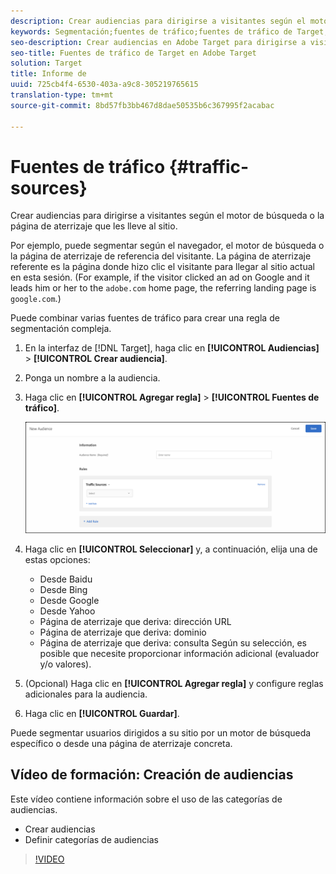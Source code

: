 ```yaml
---
description: Crear audiencias para dirigirse a visitantes según el motor de búsqueda o la página de aterrizaje que les lleve al sitio.
keywords: Segmentación;fuentes de tráfico;fuentes de tráfico de Target;motor de búsqueda Target;motor de búsqueda;página de destino;página de destino Target;página de destino de referencia
seo-description: Crear audiencias en Adobe Target para dirigirse a visitantes según el motor de búsqueda o la página de aterrizaje que les lleve a su sitio.
seo-title: Fuentes de tráfico de Target en Adobe Target
solution: Target
title: Informe de
uuid: 725cb4f4-6530-403a-a9c8-305219765615
translation-type: tm+mt
source-git-commit: 8bd57fb3bb467d8dae50535b6c367995f2acabac

---
```



# Fuentes de tráfico {#traffic-sources}

Crear audiencias para dirigirse a visitantes según el motor de búsqueda o la página de aterrizaje que les lleve al sitio.

Por ejemplo, puede segmentar según el navegador, el motor de búsqueda o la página de aterrizaje de referencia del visitante. La página de aterrizaje referente es la página donde hizo clic el visitante para llegar al sitio actual en esta sesión. (For example, if the visitor clicked an ad on Google and it leads him or her to the `adobe.com` home page, the referring landing page is `google.com`.)

Puede combinar varias fuentes de tráfico para crear una regla de segmentación compleja.

1. En la interfaz de [!DNL Target], haga clic en **[!UICONTROL Audiencias]** &gt; **[!UICONTROL Crear audiencia]**.
1. Ponga un nombre a la audiencia.
1. Haga clic en **[!UICONTROL Agregar regla]** &gt; **[!UICONTROL Fuentes de tráfico]**.

   ![](assets/target_traffic_source.png)

1. Haga clic en **[!UICONTROL Seleccionar]** y, a continuación, elija una de estas opciones:

   * Desde Baidu
   * Desde Bing
   * Desde Google
   * Desde Yahoo
   * Página de aterrizaje que deriva: dirección URL
   * Página de aterrizaje que deriva: dominio
   * Página de aterrizaje que deriva: consulta
   Según su selección, es posible que necesite proporcionar información adicional (evaluador y/o valores).

1. (Opcional) Haga clic en **[!UICONTROL Agregar regla]** y configure reglas adicionales para la audiencia.
1. Haga clic en **[!UICONTROL Guardar]**.

Puede segmentar usuarios dirigidos a su sitio por un motor de búsqueda específico o desde una página de aterrizaje concreta.

## Vídeo de formación: Creación de audiencias

Este vídeo contiene información sobre el uso de las categorías de audiencias.

* Crear audiencias
* Definir categorías de audiencias

>[!VIDEO](https://video.tv.adobe.com/v/17392?captions=spa)
